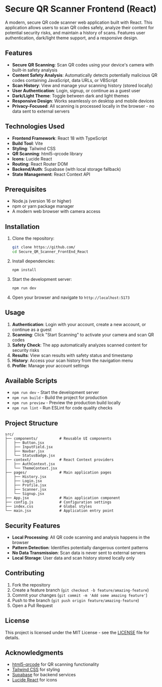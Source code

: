# Secure QR Scanner Frontend (React)

A modern, secure QR code scanner web application built with React. This application allows users to scan QR codes safely, analyze their content for potential security risks, and maintain a history of scans. Features user authentication, dark/light theme support, and a responsive design.

## Features

- **Secure QR Scanning**: Scan QR codes using your device's camera with built-in safety analysis
- **Content Safety Analysis**: Automatically detects potentially malicious QR codes containing JavaScript, data URLs, or VBScript
- **Scan History**: View and manage your scanning history (stored locally)
- **User Authentication**: Login, signup, or continue as a guest user
- **Dark/Light Theme**: Toggle between dark and light themes
- **Responsive Design**: Works seamlessly on desktop and mobile devices
- **Privacy-Focused**: All scanning is processed locally in the browser - no data sent to external servers

## Technologies Used

- **Frontend Framework**: React 18 with TypeScript
- **Build Tool**: Vite
- **Styling**: Tailwind CSS
- **QR Scanning**: html5-qrcode library
- **Icons**: Lucide React
- **Routing**: React Router DOM
- **Backend/Auth**: Supabase (with local storage fallback)
- **State Management**: React Context API

## Prerequisites

- Node.js (version 16 or higher)
- npm or yarn package manager
- A modern web browser with camera access

## Installation

1. Clone the repository:
   ```bash
   git clone https://github.com/
   cd Secure_QR_Scanner_FrontEnd_React
   ```

2. Install dependencies:
   ```bash
   npm install
   ```

3. Start the development server:
   ```bash
   npm run dev
   ```

4. Open your browser and navigate to `http://localhost:5173`

## Usage

1. **Authentication**: Login with your account, create a new account, or continue as a guest
2. **Scanning**: Click "Start Scanning" to activate your camera and scan QR codes
3. **Safety Check**: The app automatically analyzes scanned content for security risks
4. **Results**: View scan results with safety status and timestamp
5. **History**: Access your scan history from the navigation menu
6. **Profile**: Manage your account settings

## Available Scripts

- `npm run dev` - Start the development server
- `npm run build` - Build the project for production
- `npm run preview` - Preview the production build locally
- `npm run lint` - Run ESLint for code quality checks

## Project Structure

```
src/
├── components/          # Reusable UI components
│   ├── Button.jsx
│   ├── InputField.jsx
│   ├── Navbar.jsx
│   └── StatusBadge.jsx
├── context/             # React Context providers
│   ├── AuthContext.jsx
│   └── ThemeContext.jsx
├── pages/               # Main application pages
│   ├── History.jsx
│   ├── Login.jsx
│   ├── Profile.jsx
│   ├── Scanner.jsx
│   └── Signup.jsx
├── App.jsx              # Main application component
├── config.js            # Configuration settings
├── index.css            # Global styles
└── main.jsx             # Application entry point
```

## Security Features

- **Local Processing**: All QR code scanning and analysis happens in the browser
- **Pattern Detection**: Identifies potentially dangerous content patterns
- **No Data Transmission**: Scan data is never sent to external servers
- **Local Storage**: User data and scan history stored locally only

## Contributing

1. Fork the repository
2. Create a feature branch (`git checkout -b feature/amazing-feature`)
3. Commit your changes (`git commit -m 'Add some amazing feature'`)
4. Push to the branch (`git push origin feature/amazing-feature`)
5. Open a Pull Request

## License

This project is licensed under the MIT License - see the [LICENSE](LICENSE) file for details.

## Acknowledgments

- [html5-qrcode](https://github.com/mebjas/html5-qrcode) for QR scanning functionality
- [Tailwind CSS](https://tailwindcss.com/) for styling
- [Supabase](https://supabase.com/) for backend services
- [Lucide React](https://lucide.dev/) for icons
